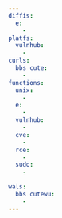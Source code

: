 ```yaml
---
diffis:
  e:
    -
platfs:
  vulnhub:
    -
curls:
  bbs cute:
    -
functions:
  unix:
    -
  e:
    -
  vulnhub:
    -
  cve:
    -
  rce:
    -
  sudo:
    -

wals:
  bbs cutewu:
    -
---
```

